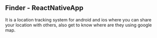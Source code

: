 ## Finder - ReactNativeApp

It is a location tracking system for android and ios where you can share your location with others, also get to know where are they using google map. 